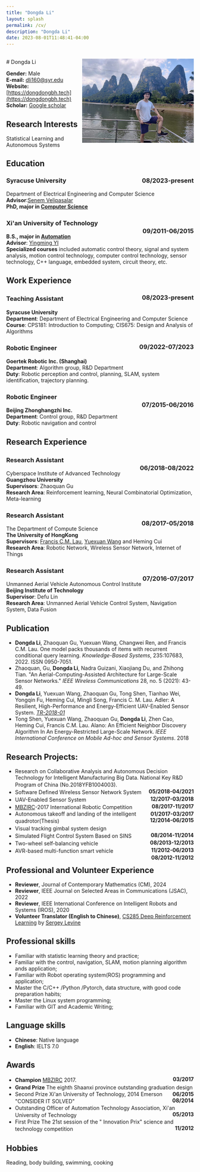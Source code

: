 ```yaml
---
title: "Dongda Li"
layout: splash
permalink: /cv/
description: "Dongda Li"
date: 2023-08-01T11:48:41-04:00
---
```



<!-- ### [__PDF Version__](../assets/pdf/cv.pdf){:style="float: right;color:#c14b1d;"} -->

<br>
# Dongda Li   <span style="float:right;"><img src="../assets/images/profile.jpg" alt="Dongda Li" style="width: 300px;"></span>

__Gender:__ Male<br>
__E-mail:__ <dli160@syr.edu><br>
__Website:__ [https://dongdongbh.tech](https://dongdongbh.tech)<br>
__Scholar:__ [Google scholar](https://scholar.google.com/citations?user=rIFpsA0AAAAJ&hl=en&oi=ao)


## Research Interests

Statistical Learning and Autonomous Systems

## Education

### Syracuse University      <span style="float:right;">__08/2023-present__</span>  
Department of Electrical Engineering and Computer Science<br>
**Advisor**:[Senem Velipasalar](https://ecs.syracuse.edu/faculty-staff/senem-velipasalar)<br>
**PhD, major in <u>Computer Science</u>**

### Xi'an University of Technology　　　　　　　　　<span style="float:right;">__09/2011-06/2015__</span>  
**B.S., major in <u>Automation</u>**  
**Advisor**: <u>Yingming YI</u>  
__Specialized courses__ included automatic control theory, signal and system analysis, motion control technology, computer control technology, sensor technology, C++ language, embedded system, circuit theory, etc.

## Work Experience
### Teaching Assistant  　　 　　<span style="float:right;">__08/2023-present__</span>  
**Syracuse University**  
**Department**: Department of Electrical Engineering and Computer Science<br>
**Course**: CPS181: Introduction to Computing; CIS675: Design and Analysis of Algorithms<br>

### Robotic Engineer　　　　　<span style="float:right;">__09/2022-07/2023__</span>  
**Goertek Robotic Inc. (Shanghai)**  
**Department**: Algorithm group, R&D Department<br>
**Duty**: Robotic perception and control, planning, SLAM, system identification, trajectory planning.

### Robotic Engineer　　　　　　　　　　　　　　　　　　　<span style="float:right;">__07/2015-06/2016__</span>  
**Beijing Zhonghangzhi Inc.**  
**Department**: Control group, R&D Department<br>
**Duty**: Robotic navigation and control

## Research Experience
### Research Assistant　　　　　　　　　　　　　　　　　　　<span style="float:right;">__06/2018-08/2022__</span>  

Cyberspace Institute of Advanced Technology  
**Guangzhou University**  
**Supervisors**: Zhaoquan Gu  
**Research Area**: Reinforcement learning, Neural Combinatorial Optimization, Meta-learning

### Research Assistant　　　　　　　　　　　　　　　　　　　<span style="float:right;">__08/2017-05/2018__</span>  

The Department of Compute Science    
__The University of HongKong__   
**Supervisors**: [Francis C.M. Lau](https://i.cs.hku.hk/~fcmlau/), [Yuexuan Wang](https://i.cs.hku.hk/~amywang/) and Heming Cui    
**Research Area**: Robotic Network, Wireless Sensor Network, Internet of Things

### Research Assistant　　　　　　　　　　　　　　　　　　　<span style="float:right;">__07/2016-07/2017__</span>  
Unmanned Aerial Vehicle Autonomous Control Institute   
__Beijing Institute of Technology__   
**Supervisor**: Defu Lin   
**Research Area**: Unmanned Aerial Vehicle Control System, Navigation System, Data Fusion

## Publication
* **Dongda Li**, Zhaoquan Gu, Yuexuan Wang, Changwei Ren, and Francis C.M. Lau. One model packs thousands of items with recurrent conditional query learning. *Knowledge-Based Systems*, 235:107683, 2022. ISSN 0950-7051.
* Zhaoquan, Gu, **Dongda Li**, Nadra Guizani, Xiaojiang Du, and Zhihong Tian. "An Aerial-Computing-Assisted Architecture for Large-Scale Sensor Networks." *IEEE Wireless Communications* 28, no. 5 (2021): 43-49.
* **Dongda Li**, Yuexuan Wang, Zhaoquan Gu, Tong Shen, Tianhao Wei, Yongqin Fu, Heming Cui, Mingli Song, Francis C. M. Lau. Adler: A Resilient, High-Performance and Energy-Efficient UAV-Enabled Sensor System. *[TR-2018-01](http://www.cs.hku.hk/research/techreps/document/TR-2018-01.pdf)*
* Tong Shen, Yuexuan Wang, Zhaoquan Gu, **Dongda Li**, Zhen Cao, Heming Cui, Francis C.M. Lau. Alano: An Efficient Neighbor Discovery Algorithm In An Energy-Restricted Large-Scale Network. *IEEE International Conference on Mobile Ad-hoc and Sensor Systems*. 2018


## Research Projects:
+ Research on Collaborative Analysis and Autonomous Decision Technology for Intelligent Manufacturing Big Data. 
National Key R&D Program of China (No.2018YFB1004003). 　　　　　　 　　　           <span style="float:right;">__05/2018-04/2021__</span>  
+ Software Defined Wireless Sensor Network System　　　　　　　　　　　　　　　　　　<span style="float:right;">__12/2017-03/2018__</span>  
+ UAV-Enabled Sensor System　　　　　　　　　　　　　　　　　　　　　　　　　　　　  <span style="float:right;">__08/2017-11/2017__</span>  
+ [MBZIRC](https://www.youtube.com/watch?app=desktop&v=780gnSG1nXs&ab_channel=MBZIRC)-2017 International Robotic Competition　<span style="float:right;">__01/2017-03/2017__</span>  
+ Autonomous takeoff and landing of the intelligent quadrotor(Thesis)　　　　　　　　　<span style="float:right;">__12/2014-06/2015__</span>  
+ Visual tracking gimbal system design　　　　　　　　　　　　　　　　　　　　　　　　 <span style="float:right;">__08/2014-11/2014__</span>  
+ Simulated Flight Control System Based on SINS　　　　　　　　　　　　　　　　　　　  <span style="float:right;">__08/2013-12/2013__</span>  
+ Two-wheel self-balancing vehicle　　　　　　　　　　　　　　　　　　　　　　　　　 　<span style="float:right;">__11/2012-06/2013__</span>  
+ AVR-based multi-function smart vehicle　　　　　　　　　　　　　　　　　　　　　　 　<span style="float:right;">__08/2012-11/2012__</span>  

## Professional and Volunteer Experience
- **Reviewer**, Journal of Contemporary Mathematics (CM), 2024
- **Reviewer**, IEEE Journal on Selected Areas in Communications (JSAC), 2022
- **Reviewer**, IEEE International Conference on Intelligent Robots and Systems (IROS), 2020
- **Volunteer Translator (English to Chinese)**, [CS285 Deep Reinforcement Learning](https://rail.eecs.berkeley.edu/deeprlcourse/) by [Sergey Levine](https://people.eecs.berkeley.edu/~svlevine/)

## Professional skills

* Familiar with statistic learning theory and practice;
* Familiar with the control, navigation, SLAM, motion planning algorithm ands application;
* Familiar with Robot operating system(ROS) programming and application;
* Master the C/C++ /Python /Pytorch, data structure, with good code preparation habits;
* Master the Linux system programming;
* Familiar with GIT and Academic Writing;

## Language skills
* __Chinese__: Native language
* __English__: IELTS 7.0

## Awards
* __Champion__    [MBZIRC](https://youtu.be/Qvw5Z9baF-A?t=10s) 2017.　　　　　　　　　　　　　<span style="float:right;">__03/2017__</span>  
* __Grand Prize__  The eighth Shaanxi province outstanding graduation design　　　　　　　　　　　　<span style="float:right;">__06/2015__</span>  
* Second Prize  Xi'an University of Technology, 2014 Emerson "CONSIDER IT SOLVED"　　　　　　　<span style="float:right;">__08/2014__</span>  
* Outstanding Officer of Automation Technology Association, Xi'an University of Technology　　　　　<span style="float:right;">__05/2013__</span>  
* First Prize  The 21st session of the " Innovation Prix" science and technology competition　　　　　<span style="float:right;">__11/2012__</span>  

## Hobbies

Reading, body building, swimming, cooking


